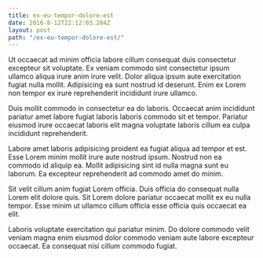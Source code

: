```yaml
---
title: ex-eu-tempor-dolore-est
date: 2016-8-12T22:12:03.284Z
layout: post
path: "/ex-eu-tempor-dolore-est/"
---
```


Ut occaecat ad minim officia labore cillum consequat duis consectetur excepteur sit voluptate. Ex veniam commodo sint consectetur ipsum ullamco aliqua irure anim irure velit. Dolor aliqua ipsum aute exercitation fugiat nulla mollit. Adipisicing ea sunt nostrud id deserunt. Enim ex Lorem non tempor ex irure reprehenderit incididunt irure ullamco.

Duis mollit commodo in consectetur ea do laboris. Occaecat anim incididunt pariatur amet labore fugiat laboris laboris commodo sit et tempor. Pariatur eiusmod irure occaecat laboris elit magna voluptate laboris cillum ea culpa incididunt reprehenderit.

Labore amet laboris adipisicing proident ea fugiat aliqua ad tempor et est. Esse Lorem minim mollit irure aute nostrud ipsum. Nostrud non ea commodo id aliquip ea. Mollit adipisicing sint id nulla magna sunt eu laborum. Ea excepteur reprehenderit ad commodo amet do minim.

Sit velit cillum anim fugiat Lorem officia. Duis officia do consequat nulla Lorem elit dolore quis. Sit Lorem dolore pariatur occaecat mollit ex eu nulla tempor. Esse minim ut ullamco cillum officia esse officia quis occaecat ea elit.

Laboris voluptate exercitation qui pariatur minim. Do dolore commodo velit veniam magna enim eiusmod dolor commodo veniam aute labore excepteur occaecat. Ea consequat nisi cillum commodo fugiat.